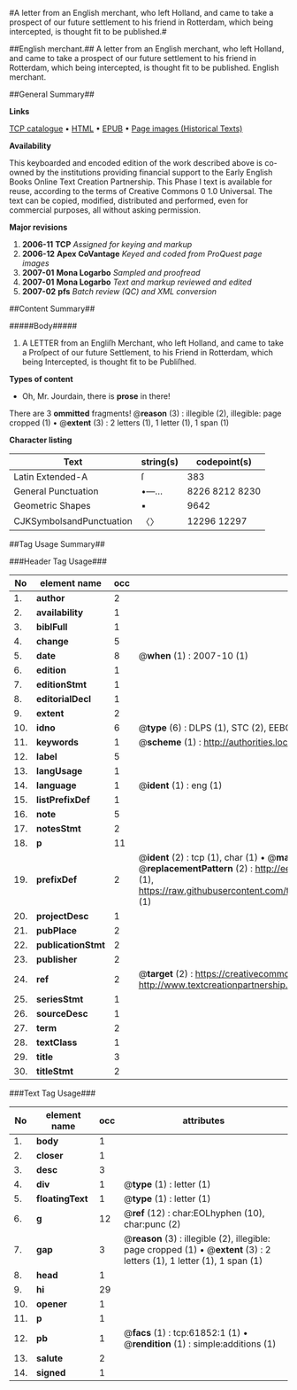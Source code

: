 #A letter from an English merchant, who left Holland, and came to take a prospect of our future settlement to his friend in Rotterdam, which being intercepted, is thought fit to be published.#

##English merchant.##
A letter from an English merchant, who left Holland, and came to take a prospect of our future settlement to his friend in Rotterdam, which being intercepted, is thought fit to be published.
English merchant.

##General Summary##

**Links**

[TCP catalogue](http://www.ota.ox.ac.uk/tcp/)  • 
[HTML](http://tei.it.ox.ac.uk/tcp/Texts-HTML/free/A48/A48043.html)  • 
[EPUB](http://tei.it.ox.ac.uk/tcp/Texts-EPUB/free/A48/A48043.epub) • 
[Page images (Historical Texts)](https://data.historicaltexts.jisc.ac.uk/view?pubId=eebo-12425962e&pageId=eebo-12425962e-61852-1)

**Availability**

This keyboarded and encoded edition of the
	       work described above is co-owned by the institutions
	       providing financial support to the Early English Books
	       Online Text Creation Partnership. This Phase I text is
	       available for reuse, according to the terms of Creative
	       Commons 0 1.0 Universal. The text can be copied,
	       modified, distributed and performed, even for
	       commercial purposes, all without asking permission.

**Major revisions**

1. __2006-11__ __TCP__ *Assigned for keying and markup*
1. __2006-12__ __Apex CoVantage__ *Keyed and coded from ProQuest page images*
1. __2007-01__ __Mona Logarbo__ *Sampled and proofread*
1. __2007-01__ __Mona Logarbo__ *Text and markup reviewed and edited*
1. __2007-02__ __pfs__ *Batch review (QC) and XML conversion*

##Content Summary##

#####Body#####

1. A LETTER from an Engliſh Merchant, who left Holland, and came to take a Proſpect of our future Settlement, to his Friend in Rotterdam, which being Intercepted, is thought fit to be Publiſhed.

**Types of content**

  * Oh, Mr. Jourdain, there is **prose** in there!

There are 3 **ommitted** fragments! 
 @__reason__ (3) : illegible (2), illegible: page cropped (1)  •  @__extent__ (3) : 2 letters (1), 1 letter (1), 1 span (1)

**Character listing**


|Text|string(s)|codepoint(s)|
|---|---|---|
|Latin Extended-A|ſ|383|
|General Punctuation|•—…|8226 8212 8230|
|Geometric Shapes|▪|9642|
|CJKSymbolsandPunctuation|〈〉|12296 12297|

##Tag Usage Summary##

###Header Tag Usage###

|No|element name|occ|attributes|
|---|---|---|---|
|1.|__author__|2||
|2.|__availability__|1||
|3.|__biblFull__|1||
|4.|__change__|5||
|5.|__date__|8| @__when__ (1) : 2007-10 (1)|
|6.|__edition__|1||
|7.|__editionStmt__|1||
|8.|__editorialDecl__|1||
|9.|__extent__|2||
|10.|__idno__|6| @__type__ (6) : DLPS (1), STC (2), EEBO-CITATION (1), OCLC (1), VID (1)|
|11.|__keywords__|1| @__scheme__ (1) : http://authorities.loc.gov/ (1)|
|12.|__label__|5||
|13.|__langUsage__|1||
|14.|__language__|1| @__ident__ (1) : eng (1)|
|15.|__listPrefixDef__|1||
|16.|__note__|5||
|17.|__notesStmt__|2||
|18.|__p__|11||
|19.|__prefixDef__|2| @__ident__ (2) : tcp (1), char (1)  •  @__matchPattern__ (2) : ([0-9\-]+):([0-9IVX]+) (1), (.+) (1)  •  @__replacementPattern__ (2) : http://eebo.chadwyck.com/downloadtiff?vid=$1&page=$2 (1), https://raw.githubusercontent.com/textcreationpartnership/Texts/master/tcpchars.xml#$1 (1)|
|20.|__projectDesc__|1||
|21.|__pubPlace__|2||
|22.|__publicationStmt__|2||
|23.|__publisher__|2||
|24.|__ref__|2| @__target__ (2) : https://creativecommons.org/publicdomain/zero/1.0/ (1), http://www.textcreationpartnership.org/docs/. (1)|
|25.|__seriesStmt__|1||
|26.|__sourceDesc__|1||
|27.|__term__|2||
|28.|__textClass__|1||
|29.|__title__|3||
|30.|__titleStmt__|2||


###Text Tag Usage###

|No|element name|occ|attributes|
|---|---|---|---|
|1.|__body__|1||
|2.|__closer__|1||
|3.|__desc__|3||
|4.|__div__|1| @__type__ (1) : letter (1)|
|5.|__floatingText__|1| @__type__ (1) : letter (1)|
|6.|__g__|12| @__ref__ (12) : char:EOLhyphen (10), char:punc (2)|
|7.|__gap__|3| @__reason__ (3) : illegible (2), illegible: page cropped (1)  •  @__extent__ (3) : 2 letters (1), 1 letter (1), 1 span (1)|
|8.|__head__|1||
|9.|__hi__|29||
|10.|__opener__|1||
|11.|__p__|1||
|12.|__pb__|1| @__facs__ (1) : tcp:61852:1 (1)  •  @__rendition__ (1) : simple:additions (1)|
|13.|__salute__|2||
|14.|__signed__|1||
